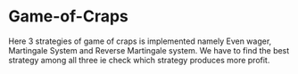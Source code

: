 # Game-of-Craps
Here 3 strategies of game of craps is implemented namely Even wager, Martingale System and Reverse Martingale system.
We have to find the best strategy among all three ie check which strategy produces more profit.

